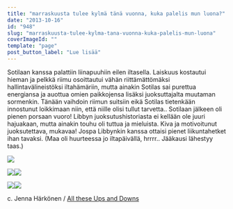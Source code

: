 ```yaml
---
title: "marraskuusta tulee kylmä tänä vuonna, kuka palelis mun luona?"
date: "2013-10-16"
id: "948"
slug: "marraskuusta-tulee-kylma-tana-vuonna-kuka-palelis-mun-luona"
coverImageId: ""
template: "page"
post_button_label: "Lue lisää"
---
```


  

Sotilaan kanssa palattiin liinapuuhiin eilen iltasella. Laiskuus kostautui hieman ja pelkkä riimu osoittautui vähän riittämättömäksi hallintavälineistöksi iltahämäriin, mutta ainakin Sotilas sai purettua energiansa ja auottua omien paikkojensa lisäksi juoksuttajalta muutaman sormenkin. Tänään vaihdoin riimun suitsiin eikä Sotilas tietenkään innostunut loikkimaan niin, että niille olisi tullut tarvetta.. Sotilaan jälkeen oli pienen porsaan vuoro! Libbyn juoksutushistoriasta ei kellään ole juuri hajuakaan, mutta ainakin touhu oli tuttua ja mieluista. Kiva ja motivoitunut juoksutettava, mukavaa! Jospa Libbynkin kanssa ottaisi pienet liikuntahetket ihan tavaksi. (Maa oli huurteessa jo iltapäivällä, hrrrr.. Jääkausi lähestyy taas.)

  

[![](images/ak.png)](http://1.bp.blogspot.com/-VTwe3MxN_20/Ul6-si-AbNI/AAAAAAAAHCU/Uz9YKu6gkTc/s1600/ak.png)

  

[![](images/sotilas11_.png)](http://2.bp.blogspot.com/-8mSIk75BaYc/Ul6_hnSPfCI/AAAAAAAAHCo/Dq2TgLeg5s0/s1600/sotilas11_.png)[![](images/sotilas2_2.png)](http://3.bp.blogspot.com/-hB_p9iDBUcQ/Ul6_hLguCrI/AAAAAAAAHCc/Nx-S6W5YFQ4/s1600/sotilas2_2.png)

  

[![](images/sotilas10.png)](http://4.bp.blogspot.com/-8lNJmWQro0c/Ul6_hhKiyFI/AAAAAAAAHCg/7Agmqs19Ua8/s1600/sotilas10.png)[![](images/sotilas_.png)](http://3.bp.blogspot.com/-wxp71GOEJrc/Ul6_iA8bWUI/AAAAAAAAHCw/idMf3pkPMGY/s1600/sotilas_.png)

  

c. Jenna Härkönen / [All these Ups and Downs](http://all-these-ups-and-downs.blogspot.fi/)
